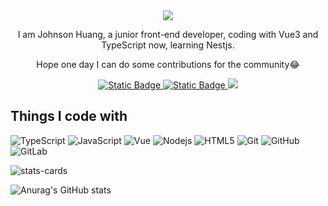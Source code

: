 <div align="center">
  <a href="http://blog.johnsonhuang.studio">
    <img src="https://readme-typing-svg.demolab.com?font=Fira+Code&duration=2000&pause=1000&random=false&width=550&lines=Hey+there!;I'm+Johnson%2C+thanks+for+visiting+my+profile!" />
  </a>
  
  I am Johnson Huang, a junior front-end developer, coding with Vue3 and TypeScript now, learning Nestjs.

  Hope one day I can do some contributions for the community😂
  
  <a href="http://blog.johnsonhuang.studio">
    <img alt="Static Badge" src="https://img.shields.io/badge/-MyBlog-%E6%88%91%E7%9A%84%E5%8D%9A%E5%AE%A2?logo=blog&label=%E6%88%91%E7%9A%84%E5%8D%9A%E5%AE%A2&color=0F78E2">
  </a>
  <a href="https://juejin.cn/user/2647279732267342">
    <img alt="Static Badge" src="https://img.shields.io/badge/-Juejin-%E6%8E%98%E9%87%91?logo=juejin&label=%E6%8E%98%E9%87%91&color=0F78E2" />
  </a>
  <a href="mailto:johnsonhuang0802@gmail.com">
    <img alr="Gmail Badge" src="https://img.shields.io/badge/-johnsonhuang0802@gmail.com-c14438?style=flat&logo=Gmail&logoColor=white&link=mailto:johnsonhuang0802@gmail.com" />
  </a>
</div>

## Things I code with

![TypeScript](https://img.shields.io/badge/-TypeScript-007ACC?style=flat&logo=typescript)
![JavaScript](https://img.shields.io/badge/-JavaScript-red?style=flat&logo=javascript)
![Vue](https://img.shields.io/badge/-Vue-CBE4DE?style=flat&logo=vue.js)
![Nodejs](https://img.shields.io/badge/-Nodejs-black?style=flat&logo=Node.js)
![HTML5](https://img.shields.io/badge/-HTML5-E34F26?style=flat&logo=html5&logoColor=white)
![Git](https://img.shields.io/badge/-Git-black?style=flat&logo=git)
![GitHub](https://img.shields.io/badge/-GitHub-181717?style=flat&logo=github)
![GitLab](https://img.shields.io/badge/-GitLab-FCA121?style=flat&logo=gitlab)

![stats-cards](https://stats.justsong.cn/api/juejin?id=2647279732267342)

![Anurag's GitHub stats](https://github-readme-stats.vercel.app/api?username=JohnsonHuang4396&show_icons=true&theme=highcontrast)

